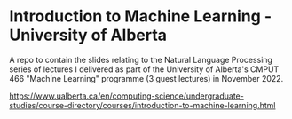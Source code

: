 # Introduction to Machine Learning - University of Alberta
A repo to contain the slides relating to the Natural Language Processing series of lectures I delivered as part of the University of Alberta's CMPUT 466 "Machine Learning" programme (3 guest lectures) in November 2022.

https://www.ualberta.ca/en/computing-science/undergraduate-studies/course-directory/courses/introduction-to-machine-learning.html
